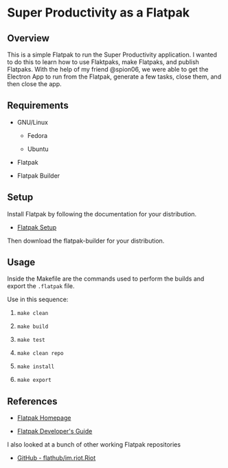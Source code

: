# Super Productivity as a Flatpak

## Overview

This is a simple Flatpak to run the Super Productivity application. I wanted to do this to learn how to use Flaktpaks, make Flatpaks, and publish Flatpaks. With the help of my friend @spion06, we were able to get the Electron App to run from the Flatpak, generate a few tasks, close them, and then close the app.

## Requirements

* GNU/Linux
  
  * Fedora
  
  * Ubuntu

* Flatpak

* Flatpak Builder

## Setup

Install Flatpak by following the documentation for your distribution.

* [Flatpak Setup](https://www.flatpak.org/setup/)

Then download the flatpak-builder for your distribution.

## Usage

Inside the Makefile are the commands used to perform the builds and export the `.flatpak` file.

Use in this sequence:

1. `make clean`

2. `make build`

3. `make test`

4. `make clean repo`

5. `make install`

6. `make export`

## References

* [Flatpak Homepage](https://www.flatpak.org/)

* [Flatpak Developer's Guide](https://docs.flatpak.org/en/latest/)

I also looked at a bunch of other working Flatpak repositories

* [GitHub - flathub/im.riot.Riot](https://github.com/flathub/im.riot.Riot)
